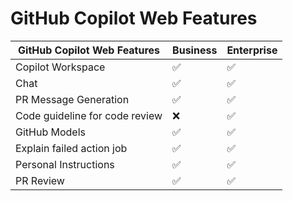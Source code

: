 # GitHub Copilot Web Features

| GitHub Copilot Web Features       | Business | Enterprise |
|-----------------------------------|----------|------------|
| Copilot Workspace                 | ✅        | ✅          |
| Chat                              | ✅        | ✅          |
| PR Message Generation             | ✅        | ✅          |
| Code guideline for code review    | ❌        | ✅          |
| GitHub Models                     | ✅        | ✅          |
| Explain failed action job         | ✅        | ✅          |
| Personal Instructions             | ✅        | ✅          |
| PR Review                         | ✅        | ✅          |
